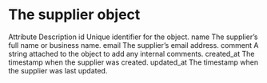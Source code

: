 # The supplier object

Attribute Description id Unique identifier for the object. name The supplier’s full name
or business name. email The supplier’s email address. comment A string attached to the
object to add any internal comments. created_at The timestamp when the supplier was
created. updated_at The timestamp when the supplier was last updated.
